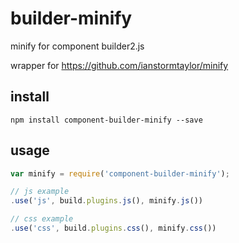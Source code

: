 # builder-minify

minify for component builder2.js 

wrapper for https://github.com/ianstormtaylor/minify

## install
    npm install component-builder-minify --save

## usage

```js
var minify = require('component-builder-minify');

// js example
.use('js', build.plugins.js(), minify.js())

// css example
.use('css', build.plugins.css(), minify.css())
```